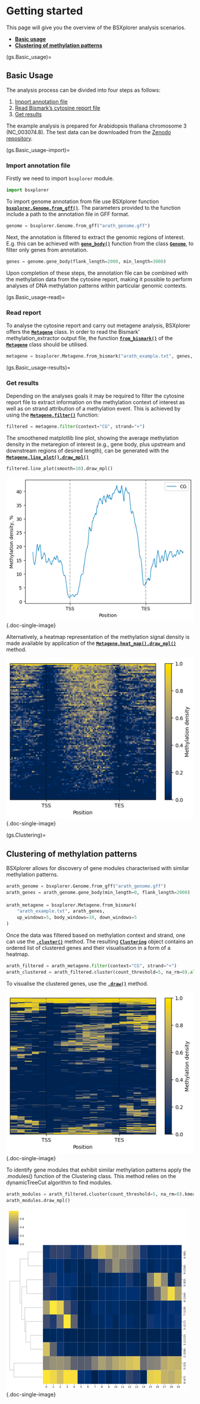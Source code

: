 # Getting started

This page will give you the overview of the BSXplorer analysis scenarios.

- [**Basic usage**](gs.Basic_usage)
- [**Clustering of methylation patterns**](gs.Clustering)

(gs.Basic_usage)=
## Basic Usage

The analysis process can be divided into four steps as follows:

1. [Import annotation file](gs.Basic_usage-import)
2. [Read Bismark’s cytosine report file](gs.Basic_usage-read)
3. [Get results](gs.Basic_usage-results)

The example analysis is prepared for Arabidopsis thaliana chromosome 3 (NC_003074.8).
The test data can be downloaded from the [Zenodo repository](https://zenodo.org/records/10137416).

(gs.Basic_usage-import)=
### Import annotation file
Firstly we need to import `bsxplorer` module.

```python
import bsxplorer
```

To import genome annotation from file use BSXplorer function [**`bsxplorer.Genome.from_gff()`**](bsxplorer.Genome.from_gff). 
The parameters provided to the function include a path to the annotation file in GFF format.

```python
genome = bsxplorer.Genome.from_gff("arath_genome.gff")
```

Next, the annotation is filtered to extract the genomic regions of interest. 
E.g. this can be achieved with [**`gene_body()`**](bsxplorer.Genome.gene_body) function from the 
class [**`Genome`**](bsxplorer.Genome), to filter only genes from annotation.

```python
genes = genome.gene_body(flank_length=2000, min_length=3000)
```

Upon completion of these steps, the annotation file can be combined with 
the methylation data from the cytosine report, making it 
possible to perform analyses of DNA methylation patterns within particular genomic contexts.

(gs.Basic_usage-read)=
### Read report

To analyse the cytosine report and carry out metagene analysis, BSXplorer offers the [**`Metagene`**](bsxplorer.Metagene) class. 
In order to read the Bismark’ methylation_extractor output file, the function [**`from_bismark()`**](bsxplorer.Metagene.from_bismark) of the 
[**`Metagene`**](bsxplorer.Metagene) class should be utilised. 

```python
metagene = bsxplorer.Metagene.from_bismark("arath_example.txt", genes, up_windows=100, body_windows=200, down_windows=100)
```

(gs.Basic_usage-results)=
### Get results

Depending on the analyses goals it may be required 
to filter the cytosine report file to extract information on the methylation context of interest 
as well as on strand attribution of a methylation event. 
This is achieved by using the [**`Metagene.filter()`**](bsxplorer.Metagene.filter) function:

```python
filtered = metagene.filter(context="CG", strand="+")
```

The smoothened matplotlib line plot, showing the average methylation density in the metaregion of interest 
(e.g., gene body, plus upstream and downstream regions of desired length), 
can be generated with the [**`Metagene.line_plot().draw_mpl()`**](bsxplorer.LinePlot.draw_mpl)

```python
filtered.line_plot(smooth=10).draw_mpl()
```

![Basic usage - LinePlot](../images/gettingstarted/basic_usage_lp.png){.doc-single-image}

Alternatively, a heatmap representation of the methylation signal density is made available by application of the 
[**`Metagene.heat_map().draw_mpl()`**](bsxplorer.HeatMap.draw_mpl) method.

![Basic usage - HeatMap](../images/gettingstarted/basic_usage_hm.png){.doc-single-image}


(gs.Clustering)=
## Clustering of methylation patterns

BSXplorer allows for discovery of gene modules characterised with similar methylation patterns. 

```python
arath_genome = bsxplorer.Genome.from_gff("arath_genome.gff")
arath_genes = arath_genome.gene_body(min_length=0, flank_length=2000)

arath_metagene = bsxplorer.Metagene.from_bismark(
    "arath_example.txt", arath_genes,
    up_windows=5, body_windows=10, down_windows=5
)
```

Once the data was filtered based on methylation context and strand, one can use the [**`.cluster()`**](bsxplorer.Metagene.cluster) method. 
The resulting [**`Clustering`**](bsxplorer.ClusterSingle) object 
contains an ordered list of clustered genes and their visualisation in a form of a heatmap.

```python
arath_filtered = arath_metagene.filter(context="CG", strand="+")
arath_clustered = arath_filtered.cluster(count_threshold=5, na_rm=0).all()
```

To visualise the clustered genes, use the [**`.draw()`**](bsxplorer.ClusterSingle.draw_mpl) method.

![Clustering - All](../images/gettingstarted/clustering_all.png){.doc-single-image}

To identify gene modules that exhibit similar methylation patterns apply the .modules() function of the Clustering class. This method relies on the dynamicTreeCut algorithm to find modules.

```python
arath_modules = arath_filtered.cluster(count_threshold=5, na_rm=0).kmeans(n_clusters=5)
arath_modules.draw_mpl()
```

![Clustering - All](../images/gettingstarted/clustering_modules.png){.doc-single-image}
